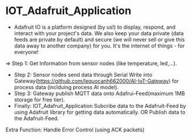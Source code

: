 # IOT_Adafruit_Application
- Adafruit IO is a platform designed (by us!) to display, respond, and interact with your project's data. We also keep your data private (data feeds are private by default) and secure (we will never sell or give this data away to another company) for you. It's the internet of things - for everyone!

=> Step 1: Get Information from sensor nodes (like temperature, led,...).
  - Step 2: Sensor nodes send data through Serial Write into Gateway(https://github.com/lequocanh662000/AI-IoT-Gateway) for process data (inclduing process AI model).   
  - Step 3: Gateway publish MQTT data onto Adafrui-Feed(maximum 1MB storage for free tier).
  - Finally: IOT_Adafruit_Application Subcribe data to the Adafruit-Feed by using Adafruit library for getting data automatically.
          OR Publish data to the Adafruit-Feed.

Extra Function: Handle Error Control (using ACK packets)
 
